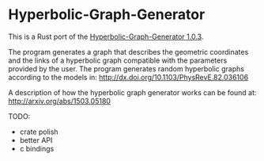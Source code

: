 # Hyperbolic-Graph-Generator


This is a Rust port of the [Hyperbolic-Graph-Generator 1.0.3](https://github.com/named-data/Hyperbolic-Graph-Generator).

The program generates a graph that describes the geometric coordinates and the links of a hyperbolic graph compatible with the parameters provided by the user. The program generates random hyperbolic graphs according to the models in: http://dx.doi.org/10.1103/PhysRevE.82.036106

A description of how the hyperbolic graph generator works can be found at: http://arxiv.org/abs/1503.05180

TODO:
- crate polish
- better API
- c bindings
